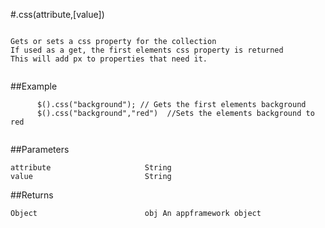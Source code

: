 #.css(attribute,[value])

```

Gets or sets a css property for the collection
If used as a get, the first elements css property is returned
This will add px to properties that need it.
      
```

##Example

```
      $().css("background"); // Gets the first elements background
      $().css("background","red")  //Sets the elements background to red
      
```


##Parameters

```
attribute                     String
value                         String

```

##Returns

```
Object                        obj An appframework object
```

